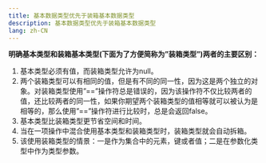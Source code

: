 ```yaml
---
title: 基本数据类型优先于装箱基本数据类型
description: 基本数据类型优先于装箱基本数据类型
lang: zh-CN
---
```


**明确基本类型和装箱基本类型(下面为了方便简称为”装箱类型”)两者的主要区别：**

1. 基本类型必须有值，而装箱类型允许为null。
2. 两个装箱类型可以有相同的值，但是有不同的同一性，因为这是两个独立的对象。对装箱类型使用”==”操作符总是错误的，因为该操作符不仅比较两者的值，还比较两者的同一性，如果你期望两个装箱类型的值相等就可以被认为是相等的，那么使用”==”操作符进行比较时，总是会返回false。
3. 基本类型比装箱类型更节省空间和时间。 
4. 当在一项操作中混合使用基本类型和装箱类型时，装箱类型就会自动拆箱。
5. 该使用装箱类型的情景：一是作为集合中的元素，键或者值；二是在参数化类型中作为类型参数。
